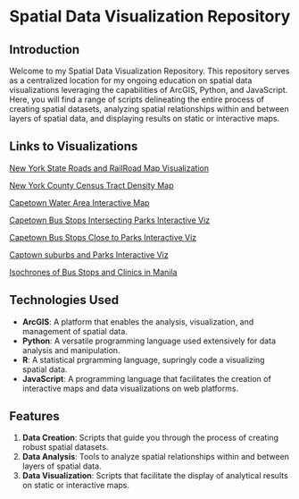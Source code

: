 # Spatial Data Visualization Repository

## Introduction

Welcome to my Spatial Data Visualization Repository. This repository serves as a centralized location for my ongoing education on spatial data visualizations leveraging the capabilities of ArcGIS, Python, and JavaScript. Here, you will find a range of scripts delineating the entire process of creating spatial datasets, analyzing spatial relationships within and between layers of spatial data, and displaying results on static or interactive maps. 

## Links to Visualizations
[New York State Roads and RailRoad Map Visualization](https://tadhglooram93.github.io/spacial_data_vis/Alpha%20-%20US_Census_TIGER/NY_map_roads_rails.html)

[New York County Census Tract Density Map](https://tadhglooram93.github.io/spacial_data_vis/bravo_census_tract/NY_map_census.html)

[Capetown Water Area Interactive Map](https://tadhglooram93.github.io/spacial_data_vis/Charlie_OpenDataPortal/index.html)

[Capetown Bus Stops Intersecting Parks Interactive Viz](https://tadhglooram93.github.io/spacial_data_vis/Charlie_OpenDataPortal/index2.html)

[Capetown Bus Stops Close to Parks Interactive Viz](https://tadhglooram93.github.io/spacial_data_vis/Charlie_OpenDataPortal/index3.html)

[Captown suburbs and Parks Interactive Viz](https://tadhglooram93.github.io/spacial_data_vis/Charlie_OpenDataPortal/index4.html)

[Isochrones of Bus Stops and Clinics in Manila](https://tadhglooram93.github.io/spacial_data_vis/delat_openstreetmap/index.html)


## Technologies Used

- **ArcGIS**: A platform that enables the analysis, visualization, and management of spatial data.
- **Python**: A versatile programming language used extensively for data analysis and manipulation.
- **R**: A statistical prgramming language, supringly code a visualizing spatial data.
- **JavaScript**: A programming language that facilitates the creation of interactive maps and data visualizations on web platforms.

## Features

1. **Data Creation**: Scripts that guide you through the process of creating robust spatial datasets.
2. **Data Analysis**: Tools to analyze spatial relationships within and between layers of spatial data.
3. **Data Visualization**: Scripts that facilitate the display of analytical results on static or interactive maps.
